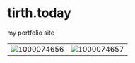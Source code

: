 # tirth.today
my portfolio site

| | |
| --- | --- |
| ![1000074656](https://github.com/user-attachments/assets/726d2daf-3064-4dec-95d0-0ec9c37cf12f) | ![1000074657](https://github.com/user-attachments/assets/a15521d7-a498-451e-bc67-a4edb1028e18) |
